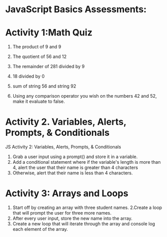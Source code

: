  # JavaScript Basics Assessments:  
 
# Activity 1:Math Quiz
 
1. The product of 9 and 9

2. The quotient of 56 and 12

3. The remainder of 281 divided by 9

4. 18 divided by 0

5. sum of string 56 and string 92

6. Using any comparison operator you wish on the numbers 42 and 52, make it evaluate to false.

# Activity 2. Variables, Alerts, Prompts, & Conditionals  
 
 JS Activity 2: Variables, Alerts, Prompts, & Conditionals
1. Grab a user input using a prompt() and store it in a variable.
2. Add a conditional statement where if the variable's length is
more than 4, alert the user that their name is greater than 4 characters
3. Otherwise, alert that their name is less than 4 characters.
 

# Activity 3: Arrays and Loops
1. Start off by creating an array with three student names.
2.Create a loop that will prompt the user for three more names.
3. After every user input, store the new name into the array.
4. Create a new loop that will iterate through the array and console log each element of the array.
 
